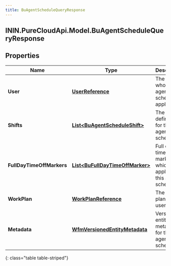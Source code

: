 ```yaml
---
title: BuAgentScheduleQueryResponse
---
```

## ININ.PureCloudApi.Model.BuAgentScheduleQueryResponse

## Properties

|Name | Type | Description | Notes|
|------------ | ------------- | ------------- | -------------|
| **User** | [**UserReference**](UserReference.html) | The user to whom this agent schedule applies | [optional] |
| **Shifts** | [**List&lt;BuAgentScheduleShift&gt;**](BuAgentScheduleShift.html) | The shift definitions for this agent schedule | [optional] |
| **FullDayTimeOffMarkers** | [**List&lt;BuFullDayTimeOffMarker&gt;**](BuFullDayTimeOffMarker.html) | Full day time off markers which apply to this agent schedule | [optional] |
| **WorkPlan** | [**WorkPlanReference**](WorkPlanReference.html) | The work plan for this user | [optional] |
| **Metadata** | [**WfmVersionedEntityMetadata**](WfmVersionedEntityMetadata.html) | Versioned entity metadata for this agent schedule | [optional] |
{: class="table table-striped"}


